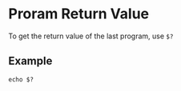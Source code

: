 # Proram Return Value

To get the return value of the last program, use `$?`

## Example

```
echo $?
```
